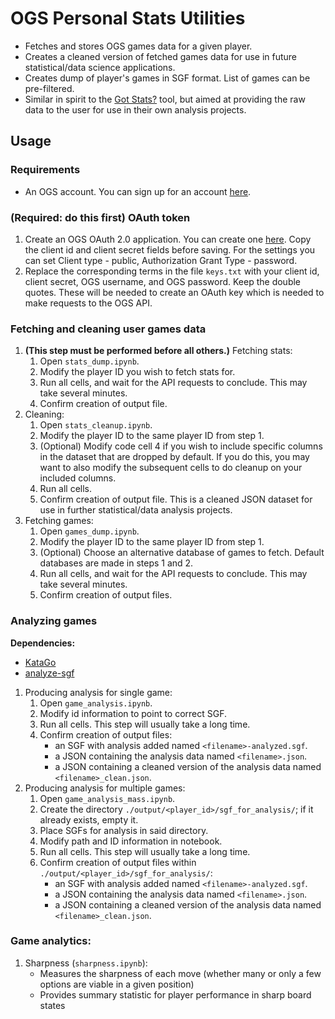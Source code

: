 # OGS Personal Stats Utilities
* Fetches and stores OGS games data for a given player.
* Creates a cleaned version of fetched games data for use in future statistical/data science applications.
* Creates dump of player's games in SGF format. List of games can be pre-filtered.
* Similar in spirit to the [Got Stats?](https://avavt.github.io/gotstats/#/) tool, but aimed at providing the raw data to the user for use in their own analysis projects.

## Usage

### Requirements

* An OGS account. You can sign up for an account [here](https://online-go.com/).

### **(Required: do this first)** OAuth token
1. Create an OGS OAuth 2.0 application. You can create one [here](https://online-go.com/oauth2/applications/). Copy the client id and client secret fields before saving. For the settings you can set Client type - public, Authorization Grant Type - password.
2. Replace the corresponding terms in the file `keys.txt` with your client id, client secret, OGS username, and OGS password. Keep the double quotes. These will be needed to create an OAuth key which is needed to make requests to the OGS API.
    
### Fetching and cleaning user games data
1. **(This step must be performed before all others.)** Fetching stats:
    1. Open `stats_dump.ipynb`.
    2. Modify the player ID you wish to fetch stats for.
    2. Run all cells, and wait for the API requests to conclude. This may take several minutes.
    3. Confirm creation of output file.
2. Cleaning:
    1. Open `stats_cleanup.ipynb`.
    2. Modify the player ID to the same player ID from step 1.
    3. (Optional) Modify code cell 4 if you wish to include specific columns in the dataset that are dropped by default. If you do this, you may want to also modify the subsequent cells to do cleanup on your included columns.
    3. Run all cells.
    4. Confirm creation of output file. This is a cleaned JSON dataset for use in further statistical/data analysis projects.
3. Fetching games:
    1. Open `games_dump.ipynb`.
    2. Modify the player ID to the same player ID from step 1.
    3. (Optional) Choose an alternative database of games to fetch. Default databases are made in steps 1 and 2.
    3. Run all cells, and wait for the API requests to conclude. This may take several minutes.
    4. Confirm creation of output files.

### Analyzing games

**Dependencies:**
* [KataGo](https://github.com/lightvector/KataGo)
* [analyze-sgf](https://github.com/9beach/analyze-sgf)

1. Producing analysis for single game:
    1. Open `game_analysis.ipynb`.
    2. Modify id information to point to correct SGF.
    3. Run all cells. This step will usually take a long time.
    4. Confirm creation of output files:
        * an SGF with analysis added named `<filename>-analyzed.sgf`.
        * a JSON containing the analysis data named `<filename>.json`.
        * a JSON containing a cleaned version of the analysis data named `<filename>_clean.json`.
2. Producing analysis for multiple games:
    1. Open `game_analysis_mass.ipynb`.
    2. Create the directory `./output/<player_id>/sgf_for_analysis/`; if it already exists, empty it.
    3. Place SGFs for analysis in said directory.
    4. Modify path and ID information in notebook.
    3. Run all cells. This step will usually take a long time.
    4. Confirm creation of output files within `./output/<player_id>/sgf_for_analysis/`:
        * an SGF with analysis added named `<filename>-analyzed.sgf`.
        * a JSON containing the analysis data named `<filename>.json`.
        * a JSON containing a cleaned version of the analysis data named `<filename>_clean.json`.

### Game analytics:

1. Sharpness (`sharpness.ipynb`):
    * Measures the sharpness of each move (whether many or only a few options are viable in a given position)
    * Provides summary statistic for player performance in sharp board states